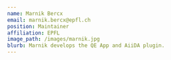 ```yaml
---
name: Marnik Bercx
email: marnik.bercx@epfl.ch
position: Maintainer 
affiliation: EPFL
image_path: /images/marnik.jpg
blurb: Marnik develops the QE App and AiiDA plugin.
---
```

